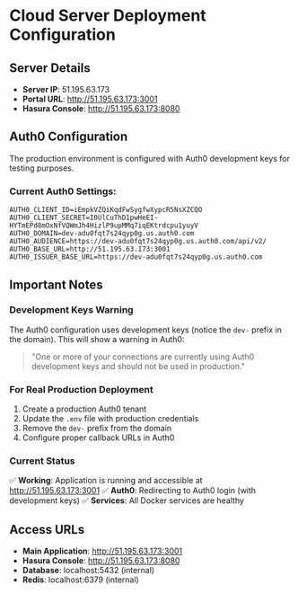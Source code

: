 # Cloud Server Deployment Configuration

## Server Details
- **Server IP**: 51.195.63.173
- **Portal URL**: http://51.195.63.173:3001
- **Hasura Console**: http://51.195.63.173:8080

## Auth0 Configuration
The production environment is configured with Auth0 development keys for testing purposes.

### Current Auth0 Settings:
```
AUTH0_CLIENT_ID=iEmpkVZQiKqdFwSygfwXypcR5NsXZCQO
AUTH0_CLIENT_SECRET=I0UlCuThD1pwHeEI-HYTmEPd8mOxNfVQWmJh4HizlP9upMMq7iqEKtrdcpu1yuyV
AUTH0_DOMAIN=dev-adu0fqt7s24qyp0g.us.auth0.com
AUTH0_AUDIENCE=https://dev-adu0fqt7s24qyp0g.us.auth0.com/api/v2/
AUTH0_BASE_URL=http://51.195.63.173:3001
AUTH0_ISSUER_BASE_URL=https://dev-adu0fqt7s24qyp0g.us.auth0.com
```

## Important Notes

### Development Keys Warning
The Auth0 configuration uses development keys (notice the `dev-` prefix in the domain). This will show a warning in Auth0:
> "One or more of your connections are currently using Auth0 development keys and should not be used in production."

### For Real Production Deployment
1. Create a production Auth0 tenant
2. Update the `.env` file with production credentials
3. Remove the `dev-` prefix from the domain
4. Configure proper callback URLs in Auth0

### Current Status
✅ **Working**: Application is running and accessible at http://51.195.63.173:3001
✅ **Auth0**: Redirecting to Auth0 login (with development keys)
✅ **Services**: All Docker services are healthy

## Access URLs
- **Main Application**: http://51.195.63.173:3001
- **Hasura Console**: http://51.195.63.173:8080
- **Database**: localhost:5432 (internal)
- **Redis**: localhost:6379 (internal) 